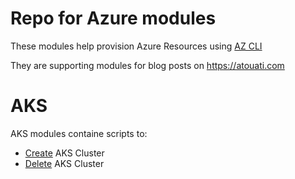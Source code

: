 # Repo for Azure modules

These modules help provision Azure Resources using [AZ CLI](https://docs.microsoft.com/en-us/cli/azure/?view=azure-cli-latest)

They are supporting modules for blog posts on https://atouati.com

# AKS

AKS modules containe scripts to:

* [Create](aks/create_aks.sh) AKS Cluster
* [Delete](aks/delete_aks.sh) AKS Cluster